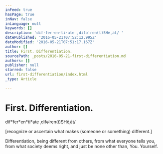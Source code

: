 ```yaml
---
inFeed: true
hasPage: true
inNav: false
inLanguage: null
keywords: []
description: 'dif·fer·en·ti·ate ˌdifəˈren(t)SHēˌāt/ '
datePublished: '2016-05-21T07:52:12.995Z'
dateModified: '2016-05-21T07:51:17.167Z'
author: []
title: First. Differentiation.
sourcePath: _posts/2016-05-21-first-differentiation.md
authors: []
publisher: null
starred: false
url: first-differentiation/index.html
_type: Article

---
```

# First. Differentiation.

dif\*fer\*en\*ti\*ate ˌdifəˈren(t)SHēˌāt/ 

\[recognize or ascertain what makes (someone or something) different.\]

Differentiation, being different from others, from what everyone tells you, from what society deems right, and just be none other than, You. Yourself.